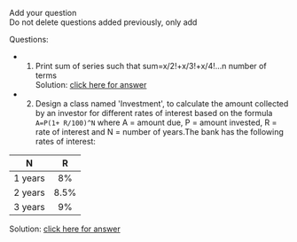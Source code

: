 [answer]: https://github.com/CapMactavish241/code/blob/main/Answer.md
Add your question  
Do not delete questions added previously, only add

Questions:
- 1. Print sum of series such that sum=x/2!+x/3!+x/4!...n number of terms  
Solution: [click here for answer](https://github.com/CapMactavish241/code/blob/main/Answer.md#one)
- 2. Design a class named 'Investment', to calculate the amount collected by an investor for different rates of interest based on the formula `A=P(1+ R/100)^N` where A = amount due, P = amount invested, R = rate of interest and N = number of years.The bank has the following rates of interest:

| **N** | **R** |
|:-----:|:-----:|
|   1 years  |   8%  |
|   2 years  |  8.5% |
|   3 years  |   9%  |

Solution: [click here for answer](https://github.com/CapMactavish241/code/blob/main/Answer.md#two)
